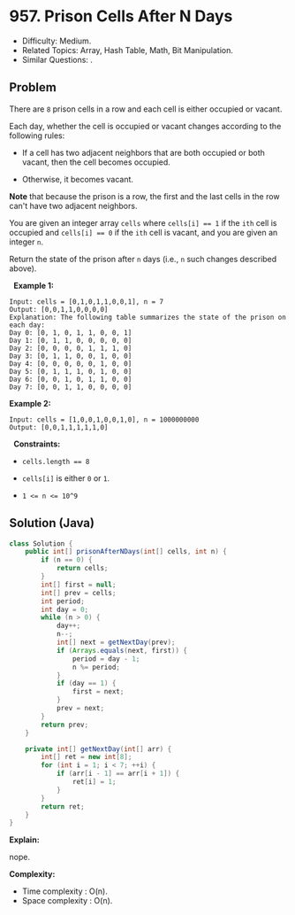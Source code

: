 # 957. Prison Cells After N Days

- Difficulty: Medium.
- Related Topics: Array, Hash Table, Math, Bit Manipulation.
- Similar Questions: .

## Problem

There are ```8``` prison cells in a row and each cell is either occupied or vacant.

Each day, whether the cell is occupied or vacant changes according to the following rules:


	
- If a cell has two adjacent neighbors that are both occupied or both vacant, then the cell becomes occupied.
	
- Otherwise, it becomes vacant.


**Note** that because the prison is a row, the first and the last cells in the row can't have two adjacent neighbors.

You are given an integer array ```cells``` where ```cells[i] == 1``` if the ```ith``` cell is occupied and ```cells[i] == 0``` if the ```ith``` cell is vacant, and you are given an integer ```n```.

Return the state of the prison after ```n``` days (i.e., ```n``` such changes described above).

 
**Example 1:**

```
Input: cells = [0,1,0,1,1,0,0,1], n = 7
Output: [0,0,1,1,0,0,0,0]
Explanation: The following table summarizes the state of the prison on each day:
Day 0: [0, 1, 0, 1, 1, 0, 0, 1]
Day 1: [0, 1, 1, 0, 0, 0, 0, 0]
Day 2: [0, 0, 0, 0, 1, 1, 1, 0]
Day 3: [0, 1, 1, 0, 0, 1, 0, 0]
Day 4: [0, 0, 0, 0, 0, 1, 0, 0]
Day 5: [0, 1, 1, 1, 0, 1, 0, 0]
Day 6: [0, 0, 1, 0, 1, 1, 0, 0]
Day 7: [0, 0, 1, 1, 0, 0, 0, 0]
```

**Example 2:**

```
Input: cells = [1,0,0,1,0,0,1,0], n = 1000000000
Output: [0,0,1,1,1,1,1,0]
```

 
**Constraints:**


	
- ```cells.length == 8```
	
- ```cells[i]``` is either ```0``` or ```1```.
	
- ```1 <= n <= 10^9```



## Solution (Java)

```java
class Solution {
    public int[] prisonAfterNDays(int[] cells, int n) {
        if (n == 0) {
            return cells;
        }
        int[] first = null;
        int[] prev = cells;
        int period;
        int day = 0;
        while (n > 0) {
            day++;
            n--;
            int[] next = getNextDay(prev);
            if (Arrays.equals(next, first)) {
                period = day - 1;
                n %= period;
            }
            if (day == 1) {
                first = next;
            }
            prev = next;
        }
        return prev;
    }

    private int[] getNextDay(int[] arr) {
        int[] ret = new int[8];
        for (int i = 1; i < 7; ++i) {
            if (arr[i - 1] == arr[i + 1]) {
                ret[i] = 1;
            }
        }
        return ret;
    }
}
```

**Explain:**

nope.

**Complexity:**

* Time complexity : O(n).
* Space complexity : O(n).

